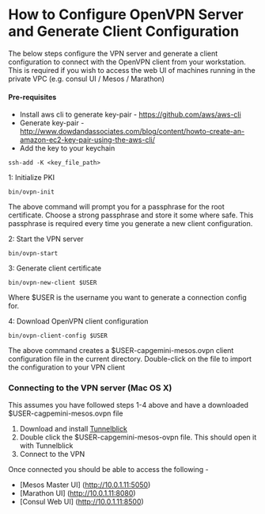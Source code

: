 # How to Configure OpenVPN Server and Generate Client Configuration

The below steps configure the VPN server and generate a client
configuration to connect with the OpenVPN client from your workstation.
This is required if you wish to access the web UI of machines running
in the private VPC (e.g. consul UI / Mesos / Marathon)

#### Pre-requisites

* Install aws cli to generate key-pair - https://github.com/aws/aws-cli
* Generate key-pair - http://www.dowdandassociates.com/blog/content/howto-create-an-amazon-ec2-key-pair-using-the-aws-cli/
* Add the key to your keychain

```
ssh-add -K <key_file_path>
```


1: Initialize PKI


```
bin/ovpn-init
```

The above command will prompt you for a passphrase for the root
certificate. Choose a strong passphrase and store it some where safe.
This passphrase is required every time you generate a new client
configuration.

2: Start the VPN server

```
bin/ovpn-start
```
3: Generate client certificate

```
bin/ovpn-new-client $USER
```

Where $USER is the username you want to generate a connection config
for.

4: Download OpenVPN client configuration

```
bin/ovpn-client-config $USER
```

The above command creates a $USER-capgemini-mesos.ovpn client
configuration file in the current directory. Double-click on the file to
import the configuration to your VPN client

### Connecting to the VPN server (Mac OS X)

This assumes you have followed steps 1-4 above and have a downloaded
$USER-cagpemini-mesos.ovpn file

1. Download and install
   [Tunnelblick](https://code.google.com/p/tunnelblick/wiki/DownloadsEntry?tm=2#Tunnelblick_Stable_Release)
2. Double click the $USER-capgemini-mesos-ovpn file. This should open it
   with Tunnelblick
3. Connect to the VPN

Once connected you should be able to access the following - 

* [Mesos Master UI] (http://10.0.1.11:5050)
* [Marathon UI] (http://10.0.1.11:8080)
* [Consul Web UI] (http://10.0.1.11:8500)
